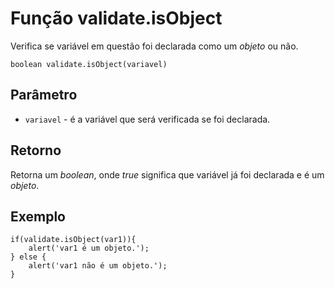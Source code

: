 # Função validate.isObject

Verifica se variável em questão foi declarada como um *objeto* ou não.

    boolean validate.isObject(variavel)

## Parâmetro
* ```variavel``` -  é a variável que será verificada se foi declarada.

## Retorno
Retorna um _boolean_, onde _true_ significa que variável já foi declarada e é um *objeto*.

## Exemplo

    if(validate.isObject(var1)){
        alert('var1 é um objeto.');
    } else {
        alert('var1 não é um objeto.');
    }
